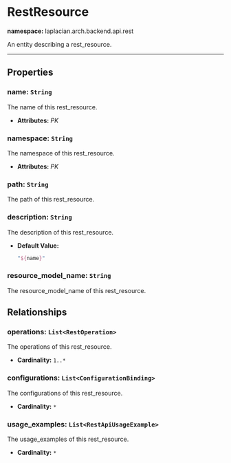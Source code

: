 

# **RestResource**
**namespace:** laplacian.arch.backend.api.rest

An entity describing a rest_resource.



---

## Properties

### name: `String`
The name of this rest_resource.
- **Attributes:** *PK*

### namespace: `String`
The namespace of this rest_resource.
- **Attributes:** *PK*

### path: `String`
The path of this rest_resource.

### description: `String`
The description of this rest_resource.
- **Default Value:**
  ```kotlin
  "${name}"
  ```

### resource_model_name: `String`
The resource_model_name of this rest_resource.

## Relationships

### operations: `List<RestOperation>`
The operations of this rest_resource.
- **Cardinality:** `1..*`

### configurations: `List<ConfigurationBinding>`
The configurations of this rest_resource.
- **Cardinality:** `*`

### usage_examples: `List<RestApiUsageExample>`
The usage_examples of this rest_resource.
- **Cardinality:** `*`
